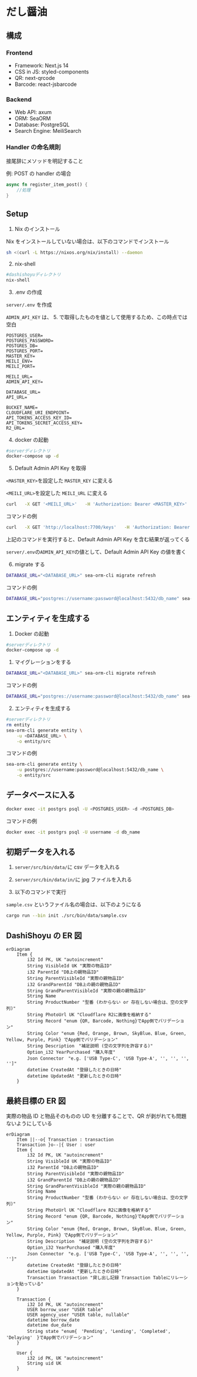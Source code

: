 # だし醤油

## 構成

### Frontend

- Framework: Next.js 14
- CSS in JS: styled-components
- QR: next-qrcode
- Barcode: react-jsbarcode

### Backend

- Web API: axum
- ORM: SeaORM
- Database: PostgreSQL
- Search Engine: MeiliSearch

### Handler の命名規則

接尾辞にメソッドを明記すること

例: POST の handler の場合

```rust
async fn register_item_post() {
    //処理
}
```

## Setup

1. Nix のインストール

Nix をインストールしていない場合は、以下のコマンドでインストール

```sh
sh <(curl -L https://nixos.org/nix/install) --daemon
```

2. nix-shell

```sh
#dashishoyuディレクトリ
nix-shell
```

3. .env の作成

`server/.env` を作成

`ADMIN_API_KEY` は、 5. で取得したものを値として使用するため、この時点では空白

```server/.env
POSTGRES_USER=
POSTGRES_PASSWORD=
POSTGRES_DB=
POSTGRES_PORT=
MASTER_KEY=
MEILI_ENV=
MEILI_PORT=

MEILI_URL=
ADMIN_API_KEY=

DATABASE_URL=
API_URL=

BUCKET_NAME=
CLOUDFLARE_URI_ENDPOINT=
API_TOKENS_ACCESS_KEY_ID=
API_TOKENS_SECRET_ACCESS_KEY=
R2_URL=

```

4. docker の起動

```sh
#serverディレクトリ
docker-compose up -d
```

5. Default Admin API Key を取得

`<MASTER_KEY>`を設定した `MASTER_KEY` に変える

`<MEILI_URL>`を設定した `MEILI_URL` に変える

```sh
curl   -X GET '<MEILI_URL>'   -H 'Authorization: Bearer <MASTER_KEY>' | jq
```

コマンドの例

```sh
curl   -X GET 'http://localhost:7700/keys'   -H 'Authorization: Bearer master-key' | jq
```

上記のコマンドを実行すると、Default Admin API Key を含む結果が返ってくる

`server/.env`の`ADMIN_API_KEY`の値として、Default Admin API Key の値を書く

6. migrate する

```sh
DATABASE_URL="<DATABASE_URL>" sea-orm-cli migrate refresh
```

コマンドの例

```sh
DATABASE_URL="postgres://username:password@localhost:5432/db_name" sea-orm-cli migrate refresh
```

## エンティティを生成する

1. Docker の起動

```sh
#serverディレクトリ
docker-compose up -d
```

1. マイグレーションをする

```sh
DATABASE_URL="<DATABASE_URL>" sea-orm-cli migrate refresh
```

コマンドの例

```sh
DATABASE_URL="postgres://username:password@localhost:5432/db_name" sea-orm-cli migrate refresh
```

2. エンティティを生成する

```sh
#serverディレクトリ
rm entity
sea-orm-cli generate entity \
    -u <DATABASE_URL> \
    -o entity/src
```

コマンドの例

```sh
sea-orm-cli generate entity \
    -u postgres://username:password@localhost:5432/db_name \
    -o entity/src
```

## データベースに入る

```sh
docker exec -it postgrs psql -U <POSTGRES_USER> -d <POSTGRES_DB>
```

コマンドの例

```sh
docker exec -it postgrs psql -U username -d db_name
```

## 初期データを入れる

1. `server/src/bin/data/`に csv データを入れる

2. `server/src/bin/data/in/`に jpg ファイルを入れる

3. 以下のコマンドで実行

`sample.csv` というファイル名の場合は、以下のようになる

```sh
cargo run --bin init ./src/bin/data/sample.csv
```

## DashiShoyu の ER 図

```mermaid
erDiagram
    Item {
        i32 Id PK, UK "autoincrement"
        String VisibleId UK "実際の物品ID"
        i32 ParentId "DB上の親物品ID"
        String ParentVisibleId "実際の親物品ID"
        i32 GrandParentId "DB上の親の親物品ID"
        String GrandParentVisibleId "実際の親の親物品ID"
        String Name
        String ProductNumber "型番 (わからない or 存在しない場合は、空の文字列)"
        String PhotoUrl UK "Cloudflare R2に画像を格納する"
        String Record "enum {QR, Barcode, Nothing}でApp側でバリデーション"
        String Color "enum {Red, Orange, Brown, SkyBlue、Blue, Green, Yellow, Purple, Pink} でApp側でバリデーション"
        String Description　"補足説明 (空の文字列を許容する)"
        Option_i32 YearPurchased "購入年度"
        Json Connector　"e.g. ['USB Type-C', 'USB Type-A', '', '', '', '']"
        datetime CreatedAt "登録したときの日時"
        datetime UpdatedAt "更新したときの日時"
    }
```

## 最終目標の ER 図

実際の物品 ID と物品そのものの UD を分離することで、QR が剥がれても問題ないようにしている

```mermaid
erDiagram
    Item ||--o{ Transaction : transaction
    Transaction }o--|{ User : user
    Item {
        i32 Id PK, UK "autoincrement"
        String VisibleId UK "実際の物品ID"
        i32 ParentId "DB上の親物品ID"
        String ParentVisibleId "実際の親物品ID"
        i32 GrandParentId "DB上の親の親物品ID"
        String GrandParentVisibleId "実際の親の親物品ID"
        String Name
        String ProductNumber "型番 (わからない or 存在しない場合は、空の文字列)"
        String PhotoUrl UK "Cloudflare R2に画像を格納する"
        String Record "enum {QR, Barcode, Nothing}でApp側でバリデーション"
        String Color "enum {Red, Orange, Brown, SkyBlue、Blue, Green, Yellow, Purple, Pink} でApp側でバリデーション"
        String Description　"補足説明 (空の文字列を許容する)"
        Option_i32 YearPurchased "購入年度"
        Json Connector　"e.g. ['USB Type-C', 'USB Type-A', '', '', '', '']"
        datetime CreatedAt "登録したときの日時"
        datetime UpdatedAt "更新したときの日時"
        Transaction Transaction "貸し出し記録 Transaction Tableにリレーションを貼っている"
    }

    Transaction {
        i32 Id PK, UK "autoincrement"
        USER borrow_user "USER table"
        USER agency_user "USER table, nullable"
        datetime borrow_date
        datetime due_date
        String state "enum{　'Pending', 'Lending', 'Completed', 'Delaying'　}でApp側でバリデーション"
    }

    User {
        i32 id PK, UK "autoincrement"
        String uid UK
    }
```
